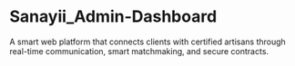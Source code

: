 # Sanayii_Admin-Dashboard
A smart web platform that connects clients with certified artisans through real-time communication, smart matchmaking, and secure contracts.
